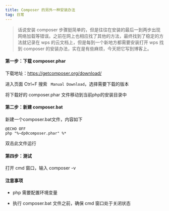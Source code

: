 ```yaml
---
title: Composer 的另外一种安装办法
tag: 日常
---
```


> 话说安装 composer 步骤挺简单的，但是往往在安装的最后一到两步出现网络加载等错误。之前在网上也相应找了其他的方法，最终找到了稳定的方法就记录在 wps 的云文档上，但是每到一个新地方都需要安装打开 wps 找到 composer 的安装办法，实在是有些麻烦，今天把它写到博客上。

#### 第一步：下载 composer.phar

下载地址：https://getcomposer.org/download/ 

进入页面 Ctrl+F 搜索 ` Manual Download`，选择需要下载的版本

将下载好的 composer.phar 文件移动到当前php的安装目录中

#### 第二步：新建 composer.bat

新建一个composer.bat文件，内容如下

```
@ECHO OFF
php "%~dp0composer.phar" %*
```

双击此文件运行

#### 第四步：测试

打开 cmd 窗口，输入 composer -v



#### 注意事项

* php 需要配置环境变量

* 执行 composer.bat 文件之前，确保 cmd 窗口处于关闭状态

  